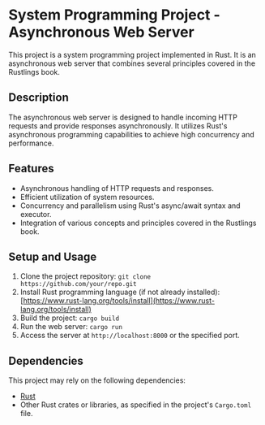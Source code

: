 # System Programming Project - Asynchronous Web Server

This project is a system programming project implemented in Rust. It is an asynchronous web server that combines several principles covered in the Rustlings book.

## Description

The asynchronous web server is designed to handle incoming HTTP requests and provide responses asynchronously. It utilizes Rust's asynchronous programming capabilities to achieve high concurrency and performance.

## Features

- Asynchronous handling of HTTP requests and responses.
- Efficient utilization of system resources.
- Concurrency and parallelism using Rust's async/await syntax and executor.
- Integration of various concepts and principles covered in the Rustlings book.

## Setup and Usage

1. Clone the project repository: `git clone https://github.com/your/repo.git`
2. Install Rust programming language (if not already installed): [https://www.rust-lang.org/tools/install](https://www.rust-lang.org/tools/install)
3. Build the project: `cargo build`
4. Run the web server: `cargo run`
5. Access the server at `http://localhost:8000` or the specified port.

## Dependencies

This project may rely on the following dependencies:

- [Rust](https://www.rust-lang.org/)
- Other Rust crates or libraries, as specified in the project's `Cargo.toml` file.
